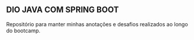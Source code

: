 ## DIO JAVA COM SPRING BOOT
Repositório para manter minhas anotações e desafios realizados ao longo do bootcamp.